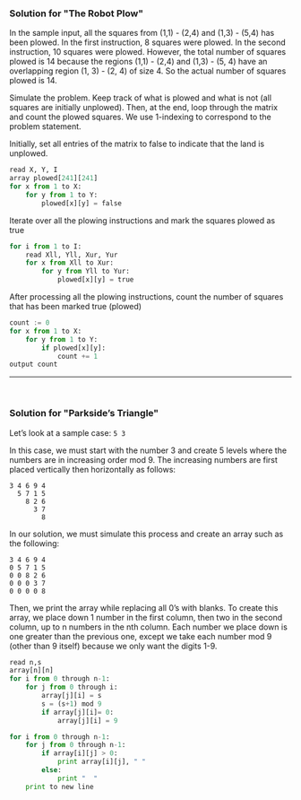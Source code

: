                                                                               
### Solution for "The Robot Plow"
 
In the sample input, all the squares from (1,1) - (2,4) and (1,3) - (5,4) has been plowed. In the first instruction, 8 squares were plowed. In the second instruction, 10 squares were plowed. However, the total number of squares plowed is 14 because the regions (1,1) - (2,4) and (1,3) - (5, 4) have an overlapping region (1, 3) - (2, 4) of size 4. So the actual number of squares plowed is 14.  
 
Simulate the problem. Keep track of what is plowed and what is not (all squares are initially unplowed). Then, at the end, loop through the matrix and count the plowed squares. We use 1-indexing to correspond to the problem statement. 
 
Initially, set all entries of the matrix to false to indicate that the land is unplowed. 

```python
read X, Y, I 
array plowed[241][241] 
for x from 1 to X: 
    for y from 1 to Y: 
        plowed[x][y] = false 
```

Iterate over all the plowing instructions and mark the squares plowed as true

```python
for i from 1 to I: 
    read Xll, Yll, Xur, Yur 
    for x from Xll to Xur: 
        for y from Yll to Yur: 
            plowed[x][y] = true 
```

After processing all the plowing instructions, count the number of squares that has been marked true (plowed) 

```python
count := 0 
for x from 1 to X: 
    for y from 1 to Y: 
        if plowed[x][y]: 
            count += 1 
output count 
```

---

<br>


 

### Solution for "Parkside’s Triangle"

 
Let’s look at a sample case: 
``5 3 ``
 
In this case, we must start with the number 3 and create 5 levels where the numbers are in increasing order  mod 9. The increasing numbers are first placed vertically then horizontally as follows: 
```
3 4 6 9 4 
  5 7 1 5 
    8 2 6 
      3 7 
        8 
```

In our solution, we must simulate this process and create an array such as the following: 

```
3 4 6 9 4 
0 5 7 1 5 
0 0 8 2 6 
0 0 0 3 7 
0 0 0 0 8 
```

Then, we print the array while replacing all 0’s with blanks. To create this array, we place down 1 number in the first column, then two in the second column, up to n numbers in the nth column. Each number we place down is one greater than the previous one, except we take each number mod 9 (other than 9 itself) because we only want the digits 1-9.  
 
```python
read n,s 
array[n][n] 
for i from 0 through n-1: 
    for j from 0 through i: 
        array[j][i] = s 
        s = (s+1) mod 9 
        if array[j][i]= 0: 
            array[j][i] = 9 

for i from 0 through n-1: 
    for j from 0 through n-1: 
        if array[i][j] > 0: 
            print array[i][j], " " 
        else:  
            print "  " 
    print to new line 
```

